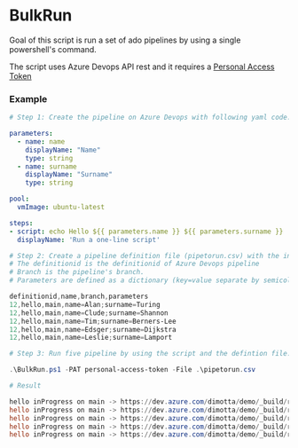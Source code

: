 # BulkRun

Goal of this script is run a set of ado pipelines by using a single powershell's command.

The script uses Azure Devops API rest and it requires a [Personal Access Token](https://docs.microsoft.com/en-us/azure/devops/organizations/accounts/use-personal-access-tokens-to-authenticate?view=azure-devops&tabs=Windows)

### Example
```yaml
# Step 1: Create the pipeline on Azure Devops with following yaml code. Below an example with parameters.

parameters:
  - name: name
    displayName: "Name"
    type: string
  - name: surname
    displayName: "Surname"
    type: string

pool:
  vmImage: ubuntu-latest

steps:
- script: echo Hello ${{ parameters.name }} ${{ parameters.surname }}
  displayName: 'Run a one-line script'
```  

```powershell
# Step 2: Create a pipeline definition file (pipetorun.csv) with the information to run an ado pipeline for each row.
# The definitionid is the definitionid of Azure Devops pipeline
# Branch is the pipeline's branch.
# Parameters are defined as a dictionary (key=value separate by semicolon, key is equal the pipeline parameter name)

definitionid,name,branch,parameters
12,hello,main,name=Alan;surname=Turing
12,hello,main,name=Clude;surname=Shannon
12,hello,main,name=Tim;surname=Berners-Lee
12,hello,main,name=Edsger;surname=Dijkstra
12,hello,main,name=Leslie;surname=Lamport

# Step 3: Run five pipeline by using the script and the defintion file. (How to create a PAT )

.\BulkRun.ps1 -PAT personal-access-token -File .\pipetorun.csv

# Result

hello inProgress on main -> https://dev.azure.com/dimotta/demo/_build/results?buildId=119
hello inProgress on main -> https://dev.azure.com/dimotta/demo/_build/results?buildId=120
hello inProgress on main -> https://dev.azure.com/dimotta/demo/_build/results?buildId=121
hello inProgress on main -> https://dev.azure.com/dimotta/demo/_build/results?buildId=122
hello inProgress on main -> https://dev.azure.com/dimotta/demo/_build/results?buildId=123
```
